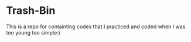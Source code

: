 # Trash-Bin
This is a repo for containting codes that I practiced and coded when I was too young too simple:)
